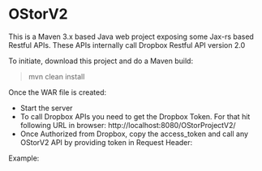 # OStorV2

This is a Maven 3.x based Java web project exposing some Jax-rs based Restful APIs.
These APIs internally call Dropbox Restful API version 2.0

To initiate, download this project and do a Maven build:
> mvn clean install

Once the WAR file is created:
- Start the server
- To call Dropbox APIs you need to get the Dropbox Token. For that hit following URL in browser:
    http://localhost:8080/OStorProjectV2/
- Once Authorized from Dropbox, copy the access_token and call any OStorV2 API by providing token in Request Header:

Example:
